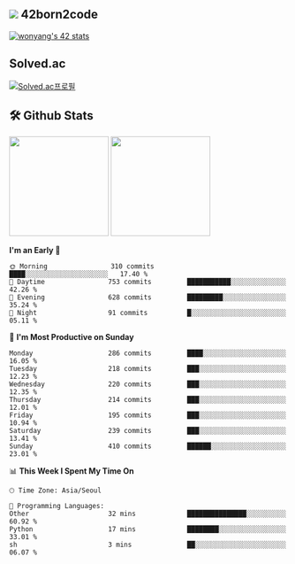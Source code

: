 
## <img src="https://img.shields.io/badge/-000000?style=flat&logo=42&logoColor=white"> 42born2code
[![wonyang's 42 stats](https://badge42.vercel.app/api/v2/cl5nhe5b6007809kydha7ht42/stats?cursusId=21&coalitionId=88)](https://profile.intra.42.fr/users/wonyang)

## Solved.ac
[![Solved.ac프로필](http://mazassumnida.wtf/api/v2/generate_badge?boj=bennyws)](https://solved.ac/bennyws)

## 🛠️ Github Stats
<p>
  <img height="180em" src="https://github-readme-stats-veggie-garden.vercel.app/api?username=gemstoneyang&show_icons=true&include_all_commits=true&bg_color=30,e96443,904e95&title_color=fff&text_color=fff">
  <img height="180em" src="https://github-readme-stats-veggie-garden.vercel.app/api/top-langs/?username=gemstoneyang&layout=compact&bg_color=30,e96443,904e95&title_color=fff&text_color=fff">
</p>

<!--START_SECTION:waka-->
**I'm an Early 🐤** 

```text
🌞 Morning                310 commits         ████░░░░░░░░░░░░░░░░░░░░░   17.40 % 
🌆 Daytime                753 commits         ███████████░░░░░░░░░░░░░░   42.26 % 
🌃 Evening                628 commits         █████████░░░░░░░░░░░░░░░░   35.24 % 
🌙 Night                  91 commits          █░░░░░░░░░░░░░░░░░░░░░░░░   05.11 % 
```
📅 **I'm Most Productive on Sunday** 

```text
Monday                   286 commits         ████░░░░░░░░░░░░░░░░░░░░░   16.05 % 
Tuesday                  218 commits         ███░░░░░░░░░░░░░░░░░░░░░░   12.23 % 
Wednesday                220 commits         ███░░░░░░░░░░░░░░░░░░░░░░   12.35 % 
Thursday                 214 commits         ███░░░░░░░░░░░░░░░░░░░░░░   12.01 % 
Friday                   195 commits         ███░░░░░░░░░░░░░░░░░░░░░░   10.94 % 
Saturday                 239 commits         ███░░░░░░░░░░░░░░░░░░░░░░   13.41 % 
Sunday                   410 commits         ██████░░░░░░░░░░░░░░░░░░░   23.01 % 
```


📊 **This Week I Spent My Time On** 

```text
🕑︎ Time Zone: Asia/Seoul

💬 Programming Languages: 
Other                    32 mins             ███████████████░░░░░░░░░░   60.92 % 
Python                   17 mins             ████████░░░░░░░░░░░░░░░░░   33.01 % 
sh                       3 mins              ██░░░░░░░░░░░░░░░░░░░░░░░   06.07 % 
```


<!--END_SECTION:waka-->
